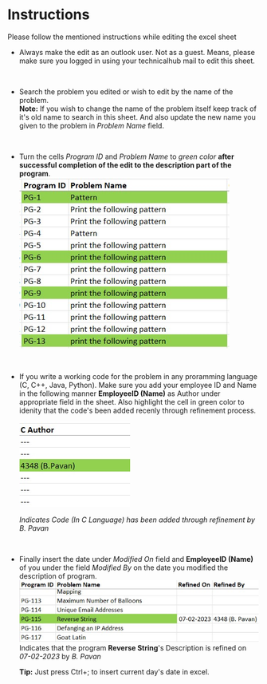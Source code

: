 # Instructions

Please follow the mentioned instructions while editing the excel sheet

- Always make the edit as an outlook user. Not as a guest. Means, please make sure you logged in using your technicalhub mail to edit this sheet.

<br>

- Search the problem you edited or wish to edit by the name of the problem.  
**Note:** If you wish to change the name of the problem itself keep track of it's old name to search in this sheet. And also update the new name you given to the problem in *Problem Name* field.

<br>

- Turn the cells *Program ID* and *Problem Name* to *green color* **after successful completion of the edit to the description part of the program**.  
  ![Example](1.jpg)  

<br>

- If you write a working code for the problem in any proramming language (C, C++, Java, Python). Make sure you add your employee ID and Name in the following manner
**EmployeeID (Name)** as Author under appropriate field in the sheet. Also highlight the cell in green color to idenity that the code's been added recenly through refinement process.
  
  ![Check](2.jpg)  
  
  *Indicates Code (In C Language) has been added through refinement by B. Pavan*

<br>

- Finally insert the date under *Modified On* field and **EmployeeID (Name)** of you under the field *Modified By* on the date you modified the description of program.  
  ![Example](3.jpg)  
  Indicates that the program **Reverse String**'s Description is refined on *07-02-2023* by *B. Pavan*  
  
  **Tip:** Just press Ctrl+; to insert current day's date in excel.